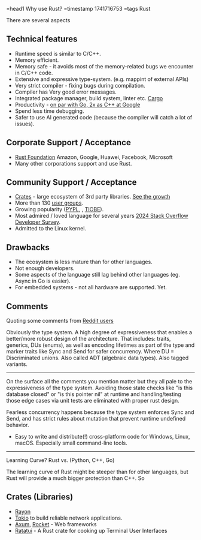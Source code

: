 =head1 Why use Rust?
=timestamp 1741716753
=tags Rust

There are several aspects

## Technical features

* Runtime speed is similar to C/C++.
* Memory efficient.
* Memory safe - it avoids most of the memory-related bugs we encounter in C/C++ code.
* Extensive and expressive type-system. (e.g. mappint of external APIs)
* Very strict compiler - fixing bugs during compilation.
* Compiler has Very good error messages.
* Integrated package manager, build system, linter etc. [Cargo](https://doc.rust-lang.org/cargo/)
* Productivity - [on par with Go, 2x as C++ at Google](https://www.youtube.com/watch?v=QrrH2lcl9ew)
* Spend less time debugging.
* Safer to use AI generated code (because the compiler will catch a lot of issues).

## Corporate Support / Acceptance
* [Rust Foundation](https://rustfoundation.org/)  Amazon, Google, Huawei, Facebook, Microsoft
* Many other corporations support and use Rust.


## Community Support / Acceptance

* [Crates](https://crates.io/) - large ecosystem of 3rd party libraries. [See the growth](https://lib.rs/stats)
* More than 130 [user groups](https://rust.code-maven.com/user-groups).
* Growing popularity ([PYPL](https://pypl.github.io/PYPL.html), [](https://tjpalmer.github.io/languish/), [TIOBE](https://www.tiobe.com/tiobe-index/)).
* Most admired / loved language for several years [2024 Stack Overflow Developer Survey](https://survey.stackoverflow.co/2024/).
* Admitted to the Linux kernel.


## Drawbacks

* The ecosystem is less mature than for other languages.
* Not enough developers.
* Some aspects of the language still lag behind other languages (eg. Async in Go is easier).
* For embedded systems - not all hardware are supported. Yet.

## Comments

Quoting some comments from [Reddit users](https://www.reddit.com/r/rust/comments/1j8wnrk/why_use_rust/)

Obviously the type system. A high degree of expressiveness that enables a better/more robust design of the architecture. That includes: traits, generics, DUs (enums), as well as encoding lifetimes as part of the type and marker traits like Sync and Send for safer concurrency.
Where DU = Discriminated unions.
Also called ADT (algebraic data types).
Also tagged variants.

---

On the surface all the comments you mention matter but they all pale to the expressiveness of the type system. Avoiding those state checks like "is this database closed" or "is this pointer nil" at runtime and handling/testing those edge cases via unit tests are eliminated with proper rust design.

Fearless concurrency happens because the type system enforces Sync and Send, and has strict rules about mutation that prevent runtime undefined behavior.

* Easy to write and distribute(!) cross-platform code for Windows, Linux, macOS. Especially small command-line tools.

---

Learning Curve?   Rust vs. (Python, C++, Go)

The learning curve of Rust might be steeper than for other languages, but Rust will provide a much bigger protection than C++. So

## Crates (Libraries)

* [Rayon](https://docs.rs/rayon/latest/rayon/)
* [Tokio](https://tokio.rs/) to build reliable network applications.
* [Axum](https://docs.rs/axum/latest/axum/), [Rocket](https://rocket.rs/) - Web frameworks
* [Ratatui](https://ratatui.rs/) - A Rust crate for cooking up Terminal User Interfaces


